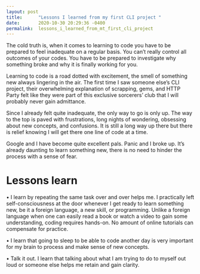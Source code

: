 ```yaml
---
layout: post
title:      "Lessons I learned from my first CLI project "
date:       2020-10-30 20:29:36 -0400
permalink:  lessons_i_learned_from_mt_first_cli_project
---
```



The cold truth is, when it comes to learning to code you have to be prepared to feel inadequate on a regular basis. You can’t really control all outcomes of your codes. You have to be prepared to investigate why something broke and why it is finally working for you.

Learning to code is a road dotted with excitement, the smell of something new always lingering in the air. 
The first time I saw someone else’s CLI project, their overwhelming explanation of scrapping, gems, and HTTP Party felt like they were part of this exclusive sorcerers’ club that I will probably never gain admittance. 

Since I already felt quite inadequate, the only way to go is only up. The way to the top is paved with frustrations, long nights of wondering, obsessing about new concepts, and confusions. It is still a long way up there but there is relief knowing I will get there one line of code at a time. 

Google and I have become quite excellent pals. Panic and I broke up. It’s already daunting to learn something new, there is no need to hinder the process with a sense of fear.
# Lessons learn
•	I learn by repeating the same task over and over helps me. I practically left self-consciousness at the door whenever I get ready to learn something new, be it a foreign language, a new skill, or programming. Unlike a foreign language when one can easily read a book or watch a video to gain some understanding, coding requires hands-on. No amount of online tutorials can compensate for practice. 

•	I learn that going to sleep to be able to code another day is very important for my brain to process and make sense of new concepts.

•	Talk it out. I learn that talking about what I am trying to do to myself out loud or someone else helps me retain and gain clarity. 

